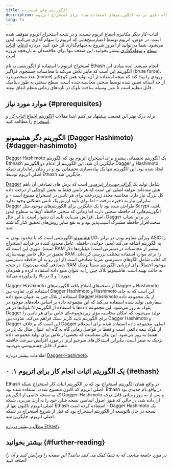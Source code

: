 ```yaml
---
title: الگوریتم های استخراج
description: نگاه دقیق تر به الگوریتم‌های استفاده شده برای استخراج اتریوم.
lang: fa
---
```


<Alert variant="update">
<AlertEmoji text=":wave:"/>
<AlertContent>
<AlertDescription>
اثبات-کار دیگر مکانیزم اجماع اتریوم نیست، و در نتیجه استخراج اتریوم متوفف شده است. در عوض، اتریوم توسط اعتبارسنج‌هایی که اتریوم را سهام گذاری می‌کنند، ایمن می‌شود. شما می‌توانید از امروز شروع به سهام‌گذاری اتر خود کنید. درباره‌ <a href='/roadmap/merge/'>ادغام</a>، <a href='/developers/docs/consensus-mechanisms/pos/'>اثبات سهام</a> و <a href='/staking/'>سهام‌گذاری</a> بیشتر بخوانید. این صفحه تنها برای علاقمندان به تاریخچه پروژه است.
</AlertDescription>
</AlertContent>
</Alert>

استخراج اتریوم با استفاده از الگوریتمی به نام Ethash انجام می‌شد. ایده بنیادی این الگوریتم این است که ماینر تلاش می‌کند با محاسبات جستجوی فراگیر (brute force)، عدد منحصربفرد (nonce) ورودی را پیدا کند که نتیجه استفاده از آن، تولید هش کوچکتر از حد آستانه تعیین شده توسط سختی محاسبه شده است. سطح سختی به طور دینامیک قابل تنظیم است تا بدین وسیله ساخت بلوک در بازه‌های زمانی منظم اتفاق بیفتد.

## موارد مورد نیاز {#prerequisites}

برای درک بهتر این قسمت پیشنهاد می‌کنیم ابتدا مقالات [الگوریتم اجماع اثبات کار](/developers/docs/consensus-mechanisms/pow) و [استخراج](/developers/docs/consensus-mechanisms/pow/mining) را مطالعه کنید.

## الگوریتم دگر هشیموتو (Dagger Hashimoto) {#dagger-hashimoto}

Dagger Hashimoto یک الگوریتم تحقیقاتی پیشرو برای استخراج اتریوم بود که الگوریتم Ethhash جایگزین آن شد. این الگوریتم از ادغام دو الگوریتم Dagger و Hashimoto ایجاد شده بود. این الگوریتم تنها یک پیاده‌سازی تحقیقاتی بود و در زمان راه‌اندازی شبکه اصلی اتریوم توسط Ethash جایگزین شد.

[Dagger](http://www.hashcash.org/papers/dagger.html) شامل تولید یک [گراف جهت‌دار غیرمدور](https://en.wikipedia.org/wiki/Directed_acyclic_graph) است که برش های تصادفی آن باهم هش شده‌اند. مولفه اصلی این است که هر نانس فقط به بخش کوچکی از درخت داده کل بزرگ نیاز دارد. محاسبه مجدد زیردرخت برای هر نانس در استخراج ممنوع است - و بنابراین نیاز به ذخیره درخت - اما برای تایید ارزش یک نانس مشکلی وجود ندارد. Dagger طراحی شده بود تا یک جایگزین برای الگوریتم‌های موجود مثل Scrypt باشد، الگوریتم‌هایی که حافظه سختی دارند اما زمانی که سختی حافظه آن‌ها به سطوح ایمن اصل افزایش می‌یابد، تأیید آن دشوار است. با این حال، Dagger در برابر شتاب سخت‌افزار حافظه مشترک آسیب‌پذیر بود و به نفع سایر روش‌های تحقیق کنار گذاشته شد.

[هشیموتو](http://diyhpl.us/%7Ebryan/papers2/bitcoin/meh/hashimoto.pdf) الگوریتمی است که با محدود بودن به I/O، ویژگی مقاوم بودن در برابر ASIC را به الگوریتم اضافه می‌کند (یعنی خواندن حافظه، عامل محدود کننده در فرآیند استخراج است). تئوری این است که RAM بیشتر از محاسبات در دسترس است؛ میلیاردها دلار تحقیق در حال حاضر بهینه‌سازی RAM را برای موارد استفاده مختلف بررسی کرده‌اند، که اغلب شامل الگوهای دسترسی تقریبا تصادفی است (از این رو به آن حافظه دسترسی تصادفی گفته می‌شود). در نتیجه، RAM موجود احتمالاً برای ارزیابی الگوریتم نسبتاً نزدیک به حالت بهینه است. هاشیموتو بلاک چین را به عنوان منبع داده استفاده کرده و همزمان مورد 1 و 3 در بالا را برآورده می‌کند.

Dagger-Hashimoto از نسخه‌های اصلاح یافته الگوریتم‌های Dagger و Hashimoto استفاده کرد. تفاوت بین Dagger Hashimoto و Hashimoto این است که به جای استفاده از بلاک چین به عنوان منبع داده Dagger Hashimoto از یک مجموعه داده سفارشی تولید شده استفاده می‌کند که این مچموعه داده بر اساس داده‌های موجود در بلوک‌ها در هر N بلوک به روز می‌شود. این مجموعه داده‌ها با استفاده از الگوریتم Dagger تولید می‌شود، که امکان محاسبه مؤثر زیرمجموعه‌ای خاص برای هر نانس را برای الگوریتم تأیید کاربر سبک فراهم می‌کند. تفاوت بین Dagger Hashimoto و Dagger این است که برخلاف Dagger اصلی، مجموعه داده استفاده شده برای استعلام از بلوک نیمه دائمی است و فقط در فواصل زمانی گاه به گاه (به عنوان مثال یک بار در هفته) به روز می‌شود. این بدان معناست که بخشی از تلاش برای تولید مجموعه داده نزدیک به صفر است، بنابراین استدلال‌های سرجیو لرنر در مورد افزایش سرعت حافظه مشترک قابل چشم‌پوشی می‌شود.

اطلاعات بیشتر درباره‌ [Dagger-Hashimoto](/developers/docs/consensus-mechanisms/pow/mining/mining-algorithms/dagger-hashimoto).

## یک الگوریتم اثبات انجام کار برای اتریوم ۱. ۰ {#ethash}

Ethash در واقع همان الگوریتم استخراج بود که در الگوریتم اثبات کار استخراج شبکه‌ اصلی اتریوم که اکنون منسوخ شده، استفاده شده بود. Ethash در واقع نام جدیدی بود که به نسخه خاصی از الگوریتم Dagger-Hashimoto و پس از به روز رسانی قابل توجه آن داده شد، در حالی که هنوز اصول اساسی نسخه قبلی خود را به ارث می‌برد. شبکه‌ اصلی اتریوم تاکنون تنها از Ethash استفاده کرده است - Dagger Hashimoto یک نسخه در حال &توسعه از الگوریتم استخراج بود که قبل از شروع استخراج در شبکه‌ اصلی اتریوم، جایگزین شد.

[مطالب بیشتر درباره Ethash](/developers/docs/consensus-mechanisms/pow/mining/mining-algorithms/ethash).

## بیشتر بخوانید {#further-reading}

_در مورد جامعه منابعی که به شما کمک می کنند بدانید? این صفحه را ویرایش کنید و آن را اضافه کنید!_
